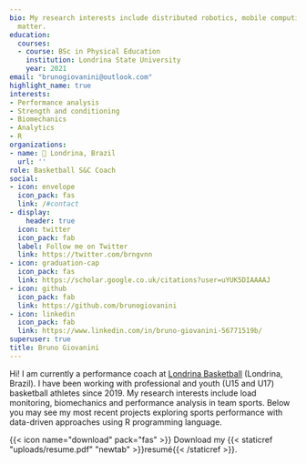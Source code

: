 ```yaml
---
bio: My research interests include distributed robotics, mobile computing and programmable
  matter.
education:
  courses:
  - course: BSc in Physical Education
    institution: Londrina State University
    year: 2021
email: "brunogiovanini@outlook.com"
highlight_name: true
interests:
- Performance analysis
- Strength and conditioning
- Biomechanics
- Analytics
- R
organizations:
- name: 📍 Londrina, Brazil
  url: ''
role: Basketball S&C Coach
social:
- icon: envelope
  icon_pack: fas
  link: /#contact
- display:
    header: true
  icon: twitter
  icon_pack: fab
  label: Follow me on Twitter
  link: https://twitter.com/brngvnn
- icon: graduation-cap
  icon_pack: fas
  link: https://scholar.google.co.uk/citations?user=uYUK5DIAAAAJ
- icon: github
  icon_pack: fab
  link: https://github.com/brunogiovanini
- icon: linkedin
  icon_pack: fab
  link: https://www.linkedin.com/in/bruno-giovanini-56771519b/
superuser: true
title: Bruno Giovanini
---
```


Hi! I am currently a performance coach at [Londrina Basketball](https://www.instagram.com/londrinabasketball/) (Londrina, Brazil). I have been working with professional and youth (U15 and U17) basketball athletes since 2019. My research interests include load monitoring, biomechanics and performance analysis in team sports. Below you may see my most recent projects exploring sports performance with data-driven approaches using R programming language.

{{< icon name="download" pack="fas" >}} Download my {{< staticref "uploads/resume.pdf" "newtab" >}}resumé{{< /staticref >}}.
